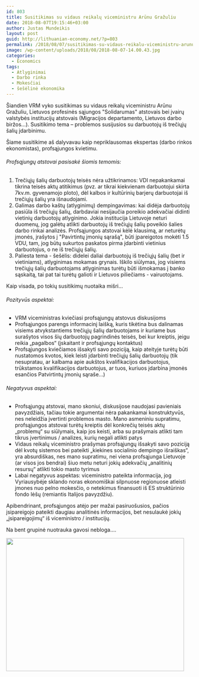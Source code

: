 ```yaml
---
id: 803
title: Susitikimas su vidaus reikalų viceministru Arūnu Gražuliu
date: 2018-08-07T19:15:46+03:00
author: Justas Mundeikis
layout: post
guid: http://lithuanian-economy.net/?p=803
permalink: /2018/08/07/susitikimas-su-vidaus-reikalu-viceministru-arunu-grazuliu/
image: /wp-content/uploads/2018/08/2018-08-07-14.00.43.jpg
categories:
  - Economics
tags:
  - Atlyginimai
  - Darbo rinka
  - Mokesčiai
  - šešėlinė ekonomika
---
```

Šiandien VRM vyko susitikimas su vidaus reikalų viceministru Arūnu Gražuliu, Lietuvos profesinės sąjungos "Solidarumas" atstovais bei įvairų valstybės institucijų atstovais (Migracijos departamento, Lietuvos darbo biržos…). Susitikimo tema – problemos susijusios su darbuotojų iš trečiųjų šalių įdarbinimu.

Šiame susitikime aš dalyvavau kaip nepriklausomas ekspertas (darbo rinkos ekonomistas), profsąjungos kvietimu.
<h6>Profsąjungų atstovai pasisakė šiomis temomis:</h6>
<!--more-->
<ol>
 	<li>Trečiųjų šalių darbuotojų teisės nėra užtikrinamos: VDI nepakankamai tikrina teisės aktų atitikimus (pvz. ar tikrai kiekvienam darbuotojui skirta 7kv.m. gyvenamojo ploto), dėl kalbos ir kultūrinių barjerų darbuotojai iš trečiųjų šalių yra išnaudojami.</li>
 	<li>Galimas darbo kaštų (atlyginimų) dempingavimas: kai didėja darbuotojų pasiūla iš trečiųjų šalių, darbdaviai nesijaučia poreikio adekvačiai didinti vietinių darbuotojų atlyginimo. Jokia institucija Lietuvoje neturi duomenų, jog galėtų atlikti darbuotojų iš trečiųjų šalių poveikio šalies darbo rinkai analizės. Profsąjungos atstovai kėlė klausimą, ar neturėtų įmonės, įrašytos į "Pavirtintų įmonių sąrašą", būti įpareigotos mokėti 1.5 VDU, tam, jog būtų sukurtos paskatos pirma įdarbinti vietinius darbuotojus, o ne iš trečiųjų šalių.</li>
 	<li>Paliesta tema - šešėlis: didelei daliai darbuotojų iš trečiųjų šalių (bet ir vietiniams), atlyginimas mokamas grynais. Iškilo siūlymas, jog visiems trečiųjų šalių darbuotojams atlyginimas turėtų būti išmokamas į banko sąskaitą, tai pat tai turėtų galioti ir Lietuvos piliečiams - vairuotojams.</li>
</ol>
Kaip visada, po tokių susitikimų nuotaika mišri...
<h6>Pozityvūs aspektai:</h6>
<ul>
 	<li>VRM viceministras kviečiasi profsąjungų atstovus diskusijoms</li>
 	<li>Profsąjungos parengs informacinį laišką, kuris tikėtina bus dalinamas visiems atvykstantiems trečiųjų šalių darbuotojams ir kuriame bus surašytos visos šių darbuotojų pagrindinės teisės, bei kur kreiptis, jeigu reikia „pagalbos“ (įskaitant ir profsąjungų kontaktus)</li>
 	<li>Profsąjungos kviečiamos išsakyti savo poziciją, kaip ateityje turėtų būti nustatomos kvotos, kiek leisti įdarbinti trečiųjų šalių darbuotojų (tik nesupratau, ar kalbama apie aukštos kvalifikacijos darbuotojus, trūkstamos kvalifikacijos darbuotojus, ar tuos, kuriuos įdarbina įmonės esančios Patvirtintų įmonių sąraše…)</li>
</ul>
<h6>Negatyvus aspektai:</h6>
<ul>
 	<li>Profsąjungų atstovai, mano skoniui, diskusijose naudojasi pavieniais pavyzdžiais, tačiau tokie argumentai nėra pakankamai konstruktyvūs, nes neleidžia įvertinti problemos masto. Mano asmeniniu supratimu, profsąjungos atstovai turėtų kreiptis dėl konkrečių teisės aktų „problemų“ su siūlymais, kaip jos keisti, arba su prašymais atlikti tam tikrus įvertinimus / analizes, kurių negali atlikti patys</li>
 	<li>Vidaus reikalų viceministro prašymas profsąjungų išsakyti savo poziciją dėl kvotų sistemos bei pateikti „kiekines socialinio dempingo išraiškas“, yra absurdiškas, nes mano supratimu, nei viena profsąjunga Lietuvoje (ar visos jos bendrai) šiuo metu neturi jokių adekvačių „analitinių resursų“ atlikti tokio masto tyrimus</li>
 	<li><span data-offset-key="3p7j2-0-0">Labai negatyvus aspektas: viceministro pateikta informacija, jog Vyriausybėje sklando noras ekonomiškai silpnuose regionuose atleisti įmones nuo pelno mokesčio, o netekimus finansuoti iš ES struktūrinio fondo lėšų (remiantis Italijos pavyzdžiu).</span></li>
</ul>
Apibendrinant, profsąjungos atėjo per mažai pasiruošusios, pačios įsipareigojo pateikti daugiau analitinės informacijos, bet nesulaukė jokių „įsipareigojimų“ iš viceministro / institucijų.

Na bent grupinė nuotrauka gavosi nebloga….

<a href="http://lithuanian-economy.net/wp-content/uploads/2018/08/2018-08-07-15.23.34.jpg"><img class="aligncenter size-large wp-image-805" src="http://lithuanian-economy.net/wp-content/uploads/2018/08/2018-08-07-15.23.34-1024x768.jpg" alt="" width="480" height="360" /></a>